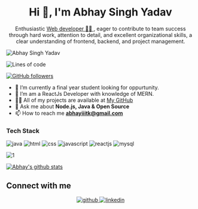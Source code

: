 <h1 align="center">Hi 👋, I'm Abhay Singh Yadav</h1>
<div align="center">
<!-- <img src="https://user-images.githubusercontent.com/42115530/92640221-9728ca00-f2fa-11ea-8994-c72b26e937de.gif" align="center"/> -->
</div>
<!-- <h1 align="center" style="font-weight:bold;">I'm Mohit Raj</h1> -->
<p align="center">Enthusiastic <a href="#">Web developer 👨‍💻 </a>, eager to contribute to team success through hard work, attention to detail, and
excellent organizational skills, a clear understanding of frontend, backend, and project management.</p>


<p align="left"> <img src="https://komarev.com/ghpvc/?username=abhay313" alt="Abhay Singh Yadav" /> </p>


![Lines of code](https://img.shields.io/badge/From%20Hello%20World%20I've%20written-4124786%20Lines%20of%20code-blue)

[![GitHub followers](https://img.shields.io/github/followers/abhay313.svg?style=social&label=Follow&maxAge=2592000)](https://github.com/abhay313?tab=followers)




- 🔭 I’m currently a final year student looking for oppurtunity.
- 🌱 I’m am a ReactJs Developer with knowledge of MERN.
- 👨‍💻 All of my projects are available at [My GitHub](https://github.com/abhay313)
- 💬 Ask me about **Node.js, Java & Open Source**
- 📫 How to reach me **abhayiiitk@gmail.com**

### Tech Stack
![java](https://user-images.githubusercontent.com/54148372/125886743-a5947609-b59f-4060-af90-b9cdab8e7b4a.png)
![html](https://user-images.githubusercontent.com/54148372/125886722-dce1a935-b4e1-4213-b4a4-9037d5b1d0bf.png)
![css](https://user-images.githubusercontent.com/54148372/125886716-7eaf9e8b-61b7-44c4-b2d6-6c08f2d01ca5.png)
![javascript](https://user-images.githubusercontent.com/54148372/125886741-0620aad6-b3bb-4edc-a5e7-8e8a520df57a.png)
![reactjs](https://user-images.githubusercontent.com/54148372/125886728-e9762649-0b48-4602-9d3e-b1b1220c789c.png)
![mysql](https://user-images.githubusercontent.com/54148372/125886708-287f5626-3ec8-41a8-bb85-5d89e245ff09.png)



![1](https://github-readme-stats.vercel.app/api/top-langs/?username=abhay313&theme=blue-green)

[![Abhay's github stats](https://github-readme-stats.vercel.app/api?username=abhay313&theme=blue-green)](https://github.com/abhay313/github-readme-stats)


## Connect with me  
<div align="center">
<a href="https://github.com/abhay313" target="_blank">
<img src=https://img.shields.io/badge/github-%2324292e.svg?&style=for-the-badge&logo=github&logoColor=white alt=github style="margin-bottom: 5px;" />
</a>
<a href="https://www.linkedin.com/in/abhay-singh-yadav-52812b16b/" target="_blank">
<img src=https://img.shields.io/badge/linkedin-%231E77B5.svg?&style=for-the-badge&logo=linkedin&logoColor=white alt=linkedin style="margin-bottom: 5px;" />
</a>
</div>
